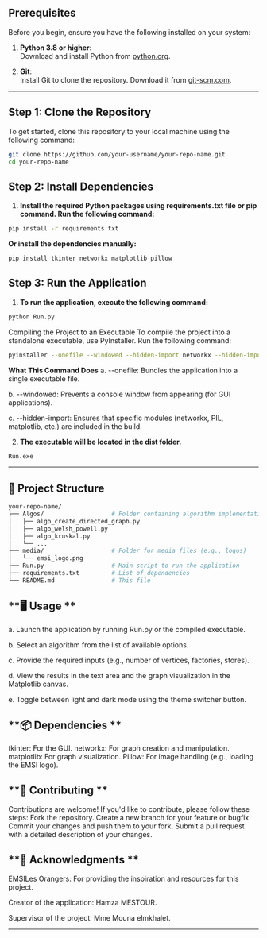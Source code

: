 ## **Prerequisites**
Before you begin, ensure you have the following installed on your system:

1. **Python 3.8 or higher**:  
   Download and install Python from [python.org](https://www.python.org/downloads/).

2. **Git**:  
   Install Git to clone the repository. Download it from [git-scm.com](https://git-scm.com/).

---

## **Step 1: Clone the Repository**
To get started, clone this repository to your local machine using the following command:

```bash
git clone https://github.com/your-username/your-repo-name.git
cd your-repo-name
```
## **Step 2: Install Dependencies**
1. **Install the required Python packages using requirements.txt file or pip command. Run the following command:**

```bash
pip install -r requirements.txt
```
**Or install the dependencies manually:**
```bash
pip install tkinter networkx matplotlib pillow
```

## **Step 3: Run the Application**
1. **To run the application, execute the following command:**

```bash
python Run.py
```

Compiling the Project to an Executable
To compile the project into a standalone executable, use PyInstaller. Run the following command:

```bash
pyinstaller --onefile --windowed --hidden-import networkx --hidden-import PIL --hidden-import matplotlib --hidden-import matplotlib.backends.backend_tkagg Run.py
```
**What This Command Does**
a. --onefile: Bundles the application into a single executable file.

b. --windowed: Prevents a console window from appearing (for GUI applications).

c. --hidden-import: Ensures that specific modules (networkx, PIL, matplotlib, etc.) are included in the build.

2. **The executable will be located in the dist folder.**
```bash
Run.exe
```
---

## **📂 Project Structure**
```bash
your-repo-name/
├── Algos/                   # Folder containing algorithm implementations
│   ├── algo_create_directed_graph.py
│   ├── algo_welsh_powell.py
│   ├── algo_kruskal.py
│   └── ...
├── media/                   # Folder for media files (e.g., logos)
│   └── emsi_logo.png
├── Run.py                   # Main script to run the application
├── requirements.txt         # List of dependencies
└── README.md                # This file
```

## **🖥️ Usage **
a. Launch the application by running Run.py or the compiled executable.

b. Select an algorithm from the list of available options.

c. Provide the required inputs (e.g., number of vertices, factories, stores).

d. View the results in the text area and the graph visualization in the Matplotlib canvas.

e. Toggle between light and dark mode using the theme switcher button.

## **📦 Dependencies **
tkinter: For the GUI.
networkx: For graph creation and manipulation.
matplotlib: For graph visualization.
Pillow: For image handling (e.g., loading the EMSI logo).

## **🤝 Contributing **
Contributions are welcome! If you'd like to contribute, please follow these steps:
Fork the repository.
Create a new branch for your feature or bugfix.
Commit your changes and push them to your fork.
Submit a pull request with a detailed description of your changes.


## **🙏 Acknowledgments **
EMSILes Orangers: For providing the inspiration and resources for this project.

Creator of the application: Hamza MESTOUR. 

Supervisor of the project: Mme Mouna elmkhalet. 

---
